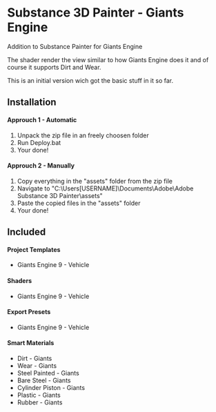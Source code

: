 # Substance 3D Painter - Giants Engine
 Addition to Substance Painter for Giants Engine

 The shader render the view similar to how Giants Engine does it and of course it supports Dirt and Wear.
 
 This is an initial version wich got the basic stuff in it so far.


## Installation

 #### Approuch 1 - Automatic
 1. Unpack the zip file in an freely choosen folder
 2. Run Deploy.bat
 3. Your done!

 #### Approuch 2 - Manually
 1. Copy everything in the "assets" folder from the zip file
 2. Navigate to "C:\Users\[USERNAME]\Documents\Adobe\Adobe Substance 3D Painter\assets"
 3. Paste the copied files in the "assets" folder
 4. Your done!


## Included
#### Project Templates
- Giants Engine 9 - Vehicle

#### Shaders
- Giants Engine 9 - Vehicle

#### Export Presets
- Giants Engine 9 - Vehicle

#### Smart Materials
- Dirt - Giants
- Wear - Giants
- Steel Painted - Giants
- Bare Steel - Giants
- Cylinder Piston - Giants
- Plastic - Giants
- Rubber - Giants